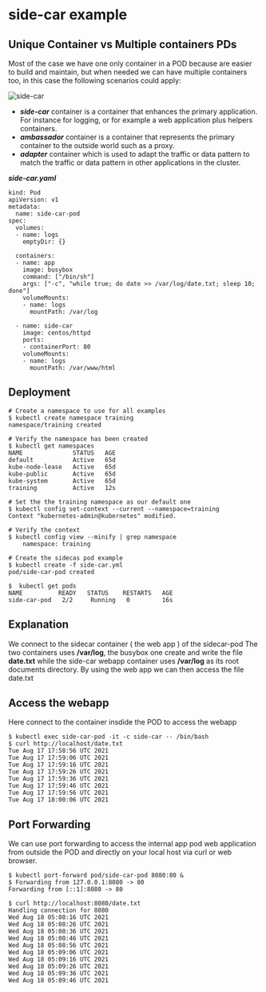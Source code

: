 # side-car example
## Unique Container vs Multiple containers PDs
Most of the case we have one only container in a POD because are easier to build and maintain,
but when needed we can have multiple containers too, in this case  the following scenarios could apply:

![side-car](../../doc/side-car.jpg)

* ***side-car*** container is a container that enhances the primary application.
For instance for logging, or for example a web application plus helpers containers.
* ***ambassador*** container  is a container that represents the primary container to the outside world such as a proxy.
* ***adapter*** container  which is used to adapt the traffic or data pattern to match the traffic or data pattern in other applications in the cluster.

***side-car.yaml***
```
kind: Pod
apiVersion: v1
metadata:
  name: side-car-pod
spec:
  volumes:
  - name: logs
    emptyDir: {}

  containers:
  - name: app
    image: busybox
    command: ["/bin/sh"]
    args: ["-c", "while true; do date >> /var/log/date.txt; sleep 10; done"]
    volumeMounts:
    - name: logs
      mountPath: /var/log

  - name: side-car
    image: centos/httpd
    ports:
    - containerPort: 80
    volumeMounts:
    - name: logs
      mountPath: /var/www/html
```
## Deployment
```
# Create a namespace to use for all examples
$ kubectl create namespace training
namespace/training created
 
# Verify the namespace has been created
$ kubectl get namespaces
NAME              STATUS   AGE
default           Active   65d
kube-node-lease   Active   65d
kube-public       Active   65d
kube-system       Active   65d
training          Active   12s
 
# Set the the training namespace as our default one
$ kubectl config set-context --current --namespace=training
Context "kubernetes-admin@kubernetes" modified.
 
# Verify the context
$ kubectl config view --minify | grep namespace
    namespace: training
 
# Create the sidecas pod example
$ kubectl create -f side-car.yml
pod/side-car-pod created
 
$  kubectl get pods
NAME          READY   STATUS    RESTARTS   AGE
side-car-pod   2/2     Running   0         16s
```
## Explanation
We connect to the sidecar container ( the web app ) of the sidecar-pod
The two containers uses **/var/log**, the busybox one create and write the file **date.txt** while the side-car webapp container uses **/var/log** as its root documents directory.
By using the web app we can then access the file date.txt

## Access the webapp
Here connect to the container insdide the POD to access the webapp
```
$ kubectl exec side-car-pod -it -c side-car -- /bin/bash
$ curl http://localhost/date.txt
Tue Aug 17 17:58:56 UTC 2021
Tue Aug 17 17:59:06 UTC 2021
Tue Aug 17 17:59:16 UTC 2021
Tue Aug 17 17:59:26 UTC 2021
Tue Aug 17 17:59:36 UTC 2021
Tue Aug 17 17:59:46 UTC 2021
Tue Aug 17 17:59:56 UTC 2021
Tue Aug 17 18:00:06 UTC 2021
```
## Port Forwarding
We can use port forwarding to access the internal app pod web application from outside the POD and directly on your local host via curl or web browser.
```
$ kubectl port-forward pod/side-car-pod 8080:80 &
$ Forwarding from 127.0.0.1:8080 -> 80
Forwarding from [::1]:8080 -> 80

$ curl http://localhost:8080/date.txt
Handling connection for 8080
Wed Aug 18 05:08:16 UTC 2021
Wed Aug 18 05:08:26 UTC 2021
Wed Aug 18 05:08:36 UTC 2021
Wed Aug 18 05:08:46 UTC 2021
Wed Aug 18 05:08:56 UTC 2021
Wed Aug 18 05:09:06 UTC 2021
Wed Aug 18 05:09:16 UTC 2021
Wed Aug 18 05:09:26 UTC 2021
Wed Aug 18 05:09:36 UTC 2021
Wed Aug 18 05:09:46 UTC 2021
```
